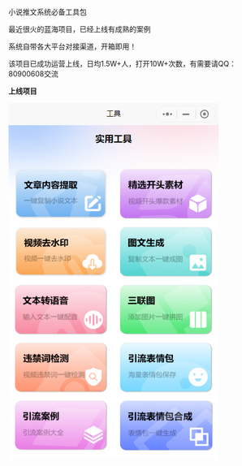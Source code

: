 小说推文系统必备工具包

最近很火的蓝海项目，已经上线有成熟的案例

系统自带各大平台对接渠道，开箱即用！

该项目已成功运营上线，日均1.5W+人，打开10W+次数，有需要请QQ：80900608交流

__上线项目__

![程序预览](index.png)
